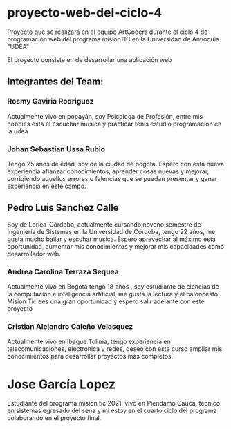 # proyecto-web-del-ciclo-4
Proyecto que se realizará en el equipo ArtCoders durante el ciclo 4 de programación web del programa misionTIC en la Universidad de Antioquia "UDEA"


El proyecto consiste en de desarrollar una aplicación web

## Integrantes del Team: 

### Rosmy Gaviria Rodriguez
Actualmente vivo en popayán, soy Psicologa de Profesión, entre mis hobbies esta el escuchar musica y practicar tenis estudio programacion en la udea

### Johan Sebastian Ussa Rubio
Tengo 25 años de edad, soy de la ciudad de bogota. Espero con esta nueva experiencia afianzar conocimientos, aprender cosas nuevas y mejorar, corrigiendo aquellos errores o falencias que se puedan presentar y ganar experiencia en este campo.

## Pedro Luis Sanchez Calle
Soy de Lorica-Córdoba, actualmente cursando noveno semestre de Ingeniería de Sistemas en la Universidad de Córdoba, tengo  22 años, me gusta mucho bailar y escuhar musica. Espero aprevechar al máximo esta oportunidad, aumentar mis conocimientos y mejorar mis capacidades como desarrollador web.

### Andrea Carolina Terraza Sequea
Actualmente vivo en Bogotá tengo 18 años , soy estudiante de ciencias de la computación e inteligencia artificial, me gusta  la lectura y el baloncesto. Mision Tic ees una gran oportunidad y espero salir adelante con este proyecto

### Cristian Alejandro Caleño Velasquez
Actualmente vivo en Ibague Tolima, tengo experiencia en telecomunicaciones, electronica y redes, deseo con este curso ampliar mis conocimientos para desarrollar proyectos mas completos.
# Jose García Lopez
Estudiante del programa mision tic 2021, vivo en Piendamó Cauca, técnico en sistemas egresado del sena y mi estoy en el cuarto ciclo del programa colaborando en el proyecto final.
